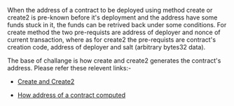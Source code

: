 When the address of a contract to be deployed using method create or create2 is pre-known before it's deployment and the address have some funds stuck in it, the funds can be retrived back under some conditions. For create method the two pre-requists are address of deployer and nonce of current transaction, where as for create2 the pre-requists are contract's creation code, address of deployer and salt (arbitrary bytes32 data).

The base of challange is how create and create2 generates the contract's address. Please refer these relevent links:-

* [Create and Create2](https://medium.com/@coiiasd88/how-to-use-solidity-create-and-create2-792d22dbd573)

* [How address of a contract computed](https://ethereum.stackexchange.com/questions/760/how-is-the-address-of-an-ethereum-contract-computed)
